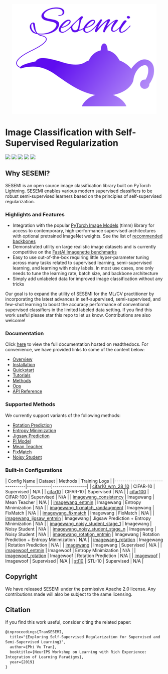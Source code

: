 <p><p align="center"><img height="350px" src="https://github.com/FlyreelAI/sesemi/raw/master/assets/sesemi-banner.png" /></p></p>

# Image Classification with Self-Supervised Regularization
<span><img src="https://img.shields.io/badge/license-Apache-blue" /> <img src="https://img.shields.io/badge/python->=3.7-green" /> <img src="https://img.shields.io/badge/pytorch->=1.11.0-light" /> <img src="https://img.shields.io/badge/coverage-91%25-green" /> <img src="https://img.shields.io/badge/%20-contributions%20welcome-5429E6" /></span>

## Why SESEMI?

SESEMI is an open source image classification library built on PyTorch Lightning. SESEMI enables various modern supervised classifiers to be robust semi-supervised learners based on the principles of self-supervised regularization.

### Highlights and Features

* Integration with the popular [PyTorch Image Models](https://github.com/rwightman/pytorch-image-models) (timm) library for access to contemporary, high-performance supervised architectures with optional pretrained ImageNet weights. See the list of [recommended backbones](https://github.com/FlyreelAI/sesemi/blob/master/sesemi/models/backbones/timm.py)
* Demonstrated utility on large realistic image datasets and is currently competitive on the [FastAI Imagenette benchmarks](https://github.com/fastai/imagenette)
* Easy to use out-of-the-box requiring little hyper-parameter tuning across many tasks related to supervised learning, semi-supervised learning, and learning with noisy labels. In most use cases, one only needs to tune the learning rate, batch size, and backbone architecture
* Simply add unlabeled data for improved image classification without any tricks

Our goal is to expand the utility of SESEMI for the ML/CV practitioner by incorporating the latest advances in self-supervised, semi-supervised, and few-shot learning to boost the accuracy performance of conventional supervised classifiers in the limited labeled data setting. If you find this work useful please star this repo to let us know. Contributions are also welcome!

### Documentation

Click [here](https://sesemi.readthedocs.io/) to view the full documentation hosted on readthedocs. 
For convenience, we have provided links to some of the content below:

* [Overview](https://sesemi.readthedocs.io/en/latest/overview.html)
* [Installation](https://sesemi.readthedocs.io/en/latest/installation.html)
* [Quickstart](https://sesemi.readthedocs.io/en/latest/quickstart.html)
* [Tutorials](https://sesemi.readthedocs.io/en/latest/tutorials/project_setup.html)
* [Methods](https://sesemi.readthedocs.io/en/latest/methods/rotation_prediction.html)
* [Ops](https://sesemi.readthedocs.io/en/latest/ops/inference.html)
* [API Reference](https://sesemi.readthedocs.io/en/latest/api/sesemi.html)

### Supported Methods

We currently support variants of the following methods:

* [Rotation Prediction](https://sesemi.readthedocs.io/en/latest/methods/rotation_prediction.html)
* [Entropy Minimization](https://sesemi.readthedocs.io/en/latest/methods/entropy_minimization.html)
* [Jigsaw Prediction](https://sesemi.readthedocs.io/en/latest/methods/jigsaw_prediction.html)
* [Pi Model](https://sesemi.readthedocs.io/en/latest/methods/pi_model.html)
* [Mean Teacher](https://sesemi.readthedocs.io/en/latest/methods/mean_teacher.html)
* [FixMatch](https://sesemi.readthedocs.io/en/latest/methods/fixmatch.html)
* [Noisy Student](https://sesemi.readthedocs.io/en/latest/methods/noisy_student.html)

### Built-in Configurations

| Config Name                      | Dataset    | Methods    | Training Logs   |
|----------------------------------|------------|-----------------|
| [cifar10_wrn_28_10](https://github.com/FlyreelAI/sesemi/blob/master/sesemi/trainer/conf/cifar10_wrn_28_10.yaml)                | CIFAR-10   | Supervised | N/A             |
| [cifar10](https://github.com/FlyreelAI/sesemi/blob/master/sesemi/trainer/conf/cifar10.yaml)                          | CIFAR-10   | Supervised | N/A             |
| [cifar100](https://github.com/FlyreelAI/sesemi/blob/master/sesemi/trainer/conf/cifar100.yaml)                         | CIFAR-100   | Supervised | N/A             |
| [imagewang_consistency](https://github.com/FlyreelAI/sesemi/blob/master/sesemi/trainer/conf/imagewang_consistency.yaml)            | Imagewang   | Mean Teacher | N/A             |
| [imagewang_entmin](https://github.com/FlyreelAI/sesemi/blob/master/sesemi/trainer/conf/imagewang_entmin.yaml)                 | Imagewang   | Entropy Minimization | N/A     |
| [imagewang_fixmatch_randaugment](https://github.com/FlyreelAI/sesemi/blob/master/sesemi/trainer/conf/imagewang_fixmatch_randaugment.yaml)   | Imagewang   | FixMatch | N/A     |
| [imagewang_fixmatch](https://github.com/FlyreelAI/sesemi/blob/master/sesemi/trainer/conf/imagewang_fixmatch.yaml)   | Imagewang   | FixMatch | N/A     |
| [imagewang_jigsaw_entmin](https://github.com/FlyreelAI/sesemi/blob/master/sesemi/trainer/conf/imagewang_jigsaw_entmin.yaml)   | Imagewang   | Jigsaw Prediction + Entropy Minimization | N/A     |
| [imagewang_noisy_student_stage_1](https://github.com/FlyreelAI/sesemi/blob/master/sesemi/trainer/conf/imagewang_noisy_student_stage_1.yaml)   | Imagewang   | Noisy Student | N/A     |
| [imagewang_noisy_student_stage_n](https://github.com/FlyreelAI/sesemi/blob/master/sesemi/trainer/conf/imagewang_noisy_student_stage_n.yaml)   | Imagewang   | Noisy Student | N/A     |
| [imagewang_rotation_entmin](https://github.com/FlyreelAI/sesemi/blob/master/sesemi/trainer/conf/imagewang_rotation_entmin.yaml)   | Imagewang   | Rotation Prediction + Entropy Minimization | N/A     |
| [imagewang_rotation](https://github.com/FlyreelAI/sesemi/blob/master/sesemi/trainer/conf/imagewang_rotation.yaml)   | Imagewang   | Rotation Prediction | N/A     |
| [imagewang](https://github.com/FlyreelAI/sesemi/blob/master/sesemi/trainer/conf/imagewang.yaml)   | Imagewang   | Supervised | N/A     |
| [imagewoof_entmin](https://github.com/FlyreelAI/sesemi/blob/master/sesemi/trainer/conf/imagewoof_entmin.yaml)   | Imagewoof   | Entropy Minimization | N/A     |
| [imagewoof_rotation](https://github.com/FlyreelAI/sesemi/blob/master/sesemi/trainer/conf/imagewoof_rotation.yaml)   | Imagewoof   | Rotation Prediction | N/A     |
| [imagewoof](https://github.com/FlyreelAI/sesemi/blob/master/sesemi/trainer/conf/imagewoof.yaml)   | Imagewoof   | Supervised | N/A     |
| [stl10](https://github.com/FlyreelAI/sesemi/blob/master/sesemi/trainer/conf/stl10.yaml)   | STL-10   | Supervised | N/A     |

## Copyright

We have released SESEMI under the permissive Apache 2.0 license.
Any contributions made will also be subject to the same licensing.

## Citation

If you find this work useful, consider citing the related paper:

```
@inproceedings{TranSESEMI,
  title="{Exploring Self-Supervised Regularization for Supervised and Semi-Supervised Learning}",
  author={Phi Vu Tran},
  booktitle={NeurIPS Workshop on Learning with Rich Experience: Integration of Learning Paradigms},
  year={2019}
}
```

